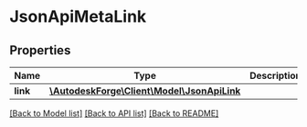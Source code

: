 # JsonApiMetaLink

## Properties
Name | Type | Description | Notes
------------ | ------------- | ------------- | -------------
**link** | [**\AutodeskForge\Client\Model\JsonApiLink**](JsonApiLink.md) |  | 

[[Back to Model list]](../README.md#documentation-for-models) [[Back to API list]](../README.md#documentation-for-api-endpoints) [[Back to README]](../README.md)


